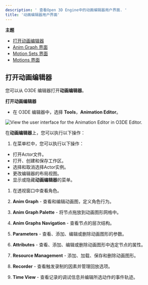 ```yaml
---
description: ' 查看Open 3D Engine中的动画编辑器用户界面. '
title: '动画编辑器用户界面'
---
```


**主题**
+ [打开动画编辑器](#opening-animation-editor-)
+ [Anim Graph 界面](/docs/user-guide/visualization/animation/animation-editor/animation-graph-user-interface/)
+ [Motion Sets 界面](/docs/user-guide/visualization/animation/animation-editor/motion-set-user-interface/)
+ [Motions 界面](/docs/user-guide/visualization/animation/animation-editor/motions-user-interface/)

## 打开动画编辑器

您可以从 O3DE 编辑器打开**动画编辑器**。

**打开动画编辑器**
+ 在 O3DE 编辑器中，选择 **Tools**，**Animation Editor**。

![View the user interface for the Animation Editor in O3DE Editor.](/images/user-guide/actor-animation/animation-editor-jack-user-interface.png)

在**动画编辑器**上，您可以执行以下操作：

1. 在菜单栏中，您可以执行以下操作：
  + 打开Actor文件。
  + 打开、创建和保存工作区。
  + 选择和取消选择Actor实例。
  + 更改编辑器的布局视图。
  + 显示或隐藏**动画编辑器**的菜单。

1. 在透视窗口中查看角色。

1. **Anim Graph** - 查看和编辑动画图，定义角色行为。

1. **Anim Graph Palette** - 将节点拖放到动画图形网格中。

1. **Anim Graphs Navigation** - 查看节点的层次结构。

1. **Parameters** - 查看、添加、编辑或删除动画图形的参数。

1. **Attributes** - 查看、添加、编辑或删除动画图形中选定节点的属性。

1. **Resource Management** - 添加、加载、保存和删除动画图形。

1. **Recorder** - 查看触发录制的因素并管理回放选项。

1.  **Time View** - 查看记录的调试信息并编辑所选动作的事件轨迹。
